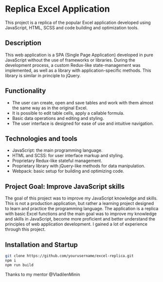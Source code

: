 # Replica Excel Application

This project is a replica of the popular Excel application developed using JavaScript, HTML, SCSS and code building and optimization tools.

## Description

This web application is a SPA (Single Page Application) developed in pure JavaScript without the use of frameworks or libraries. During the development process, a custom Redux-like state-management was implemented, as well as a library with application-specific methods. This library is similar in principle to jQuery.

## Functionality

- The user can create, open and save tables and work with them almost the same way as in the original Excel.
- It is possible to edit table cells, apply a callable formula.
- Basic data operations and editing and styling.
- The user interface is designed for ease of use and intuitive navigation.

## Technologies and tools

- JavaScript: the main programming language.
- HTML and SCSS: for user interface markup and styling.
- Proprietary Redux-like stateful management.
- Proprietary library with jQuery-like methods for data manipulation.
- Webpack: basic setup for building and optimizing code.

## Project Goal: Improve JavaScript skills

The goal of this project was to improve my JavaScript knowledge and skills. This is not a production application, but rather a learning project designed to learn and practice the programming language. The application is a replica with basic Excel functions and the main goal was to improve my knowledge and skills in JavaScript, become more proficient and better understand the principles of web application development. I gained a lot of experience through this project.

## Installation and Startup
```bash
git clone https://github.com/yourusername/excel-replica.git
npm i
npm run build
```
Thanks to my mentor @VladilenMinin
